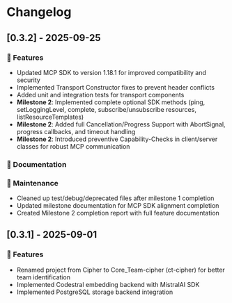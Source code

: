 # Changelog
## [0.3.2] - 2025-09-25

### 🚀 Features
- Updated MCP SDK to version 1.18.1 for improved compatibility and security
- Implemented Transport Constructor fixes to prevent header conflicts
- Added unit and integration tests for transport components
- **Milestone 2**: Implemented complete optional SDK methods (ping, setLoggingLevel, complete, subscribe/unsubscribe resources, listResourceTemplates)
- **Milestone 2**: Added full Cancellation/Progress Support with AbortSignal, progress callbacks, and timeout handling
- **Milestone 2**: Introduced preventive Capability-Checks in client/server classes for robust MCP communication

### 📝 Documentation
### 🧹 Maintenance
- Cleaned up test/debug/deprecated files after milestone 1 completion
- Updated milestone documentation for MCP SDK alignment completion
- Created Milestone 2 completion report with full feature documentation


## [0.3.1] - 2025-09-01

### 🚀 Features
- Renamed project from Cipher to Core_Team-cipher (ct-cipher) for better team identification
- Implemented Codestral embedding backend with MistralAI SDK
- Implemented PostgreSQL storage backend integration
